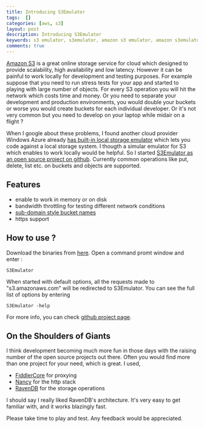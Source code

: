 ```yaml
---
title: Introducing S3Emulator
tags:  []
categories: [aws, s3]
layout: post
description: Introducing S3Emulator
keywords: s3 emulator, s3emulator, amazon s3 emulator, amazon s3emulator, testing s3, mocking s3, faking s3
comments: true
---
```


[Amazon S3][s3] is a great online storage service for cloud which designed to provide scalability, high availability and low latency. 
However it can be painful to work locally for development and testing purposes. 
For example suppose that you need to run stress tests for your app and started to playing with large number of objects. 
For every S3 operation you will hit the network which costs time and money. 
Or you need to separate your development and production environments, 
you would double your buckets or worse you would create buckets for each individual developer. 
Or it's not very common but you need to develop on your laptop while midair on a flight ? 

When I google about these problems, I found another cloud provider Windows Azure already [has built-in local storage emulator][azure] 
which lets you code against a local storage system. I thougth a simular emulator for S3 which enables to work locally would be helpful. 
So I started [S3Emulator as an open source project on github][github]. Currently common operations like put, delete, list etc. on buckets and objects are supported.

Features
--------
- enable to work in memory or on disk
- bandwidth throttling for testing different network conditions
- [sub-domain style bucket names][bucketname]
- https support

How to use ?
------------
Download the binaries from [here][download]. 
Open a command promt window and enter : 

	S3Emulator
	
When started with default options, all the requests made to "s3.amazonaws.com" will be redirected to S3Emulator.
You can see the full list of options by entering 

	S3Emulator -help

For more info, you can check [github project page][github].

On the Shoulders of Giants
--------------------------
I think development becoming much more fun in those days with the raising number of the open source projects out there. 
Often you would find more than one project for your need, which is great. I used,

- [FiddlerCore][fiddler] for proxying 
- [Nancy][nancy] for the http stack
- [RavenDB][ravendb] for the storage operations

I should say I really liked RavenDB's architecture. It's very easy to get familiar with, and it works blazingly fast.


Please take time to play and test. Any feedback would be appreciated.


[s3]: http://aws.amazon.com/s3/
[azure]: http://msdn.microsoft.com/en-us/library/windowsazure/ff683674.aspx
[github]: https://github.com/yadazula/S3Emulator
[download]: http://github.com/yadazula/S3Emulator/downloads
[bucketname]: http://docs.amazonwebservices.com/AmazonS3/latest/dev/VirtualHosting.html#VirtualHostingSpecifyBucket
[fiddler]: http://www.fiddler2.com/Fiddler/Core/
[nancy]: https://github.com/NancyFx/Nancy
[ravendb]: http://ravendb.net/